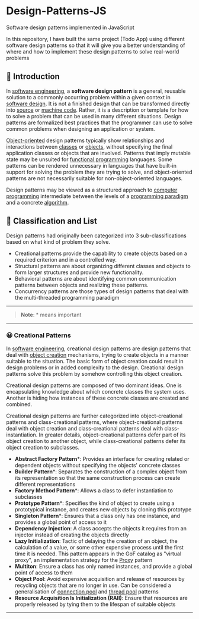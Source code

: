 # Design-Patterns-JS
Software design patterns implemented in JavaScript

In this repository, I have built the same project (Todo App) using different software design patterns so that it will give you a better understanding of where and how to implement these design patterns to solve real-world problems

## 🚀 Introduction
In [software engineering](https://en.wikipedia.org/wiki/Software_engineering), a **software design pattern** is a general, reusable solution to a commonly occurring problem within a given context in [software design](https://en.wikipedia.org/wiki/Software_design). It is not a finished design that can be transformed directly into [source](https://en.wikipedia.org/wiki/Source_code) or [machine code](https://en.wikipedia.org/wiki/Machine_code). Rather, it is a description or template for how to solve a problem that can be used in many different situations. Design patterns are formalized best practices that the programmer can use to solve common problems when designing an application or system.

[Object-oriented](https://en.wikipedia.org/wiki/Object-oriented_programming) design patterns typically show relationships and interactions between [classes](https://en.wikipedia.org/wiki/Class_(computer_programming)) or [objects](https://en.wikipedia.org/wiki/Object_(computer_science)), without specifying the final application classes or objects that are involved. Patterns that imply mutable state may be unsuited for [functional programming](https://en.wikipedia.org/wiki/Functional_programming) languages. Some patterns can be rendered unnecessary in languages that have built-in support for solving the problem they are trying to solve, and object-oriented patterns are not necessarily suitable for non-object-oriented languages.

Design patterns may be viewed as a structured approach to [computer programming](https://en.wikipedia.org/wiki/Computer_programming) intermediate between the levels of a [programming paradigm](https://en.wikipedia.org/wiki/Programming_paradigm) and a concrete [algorithm](https://en.wikipedia.org/wiki/Algorithm).

## 📙 Classification and List
Design patterns had originally been categorized into 3 sub-classifications based on what kind of problem they solve. 
- Creational patterns provide the capability to create objects based on a required criterion and in a controlled way. 
- Structural patterns are about organizing different classes and objects to form larger structures and provide new functionality. 
- Behavioral patterns are about identifying common communication patterns between objects and realizing these patterns.
- Concurrency patterns are those types of design patterns that deal with the multi-threaded programming paradigm

---

> **Note**: * means important

---

### 😀 Creational Patterns
In [software engineering](https://en.wikipedia.org/wiki/Software_engineering), creational design patterns are design patterns that deal with [object creation](https://en.wikipedia.org/wiki/Object_lifetime) mechanisms, trying to create objects in a manner suitable to the situation. The basic form of object creation could result in design problems or in added complexity to the design. Creational design patterns solve this problem by somehow controlling this object creation.

Creational design patterns are composed of two dominant ideas. One is encapsulating knowledge about which concrete classes the system uses. Another is hiding how instances of these concrete classes are created and combined.

Creational design patterns are further categorized into object-creational patterns and class-creational patterns, where object-creational patterns deal with object creation and class-creational patterns deal with class-instantiation. In greater details, object-creational patterns defer part of its object creation to another object, while class-creational patterns defer its object creation to subclasses.

- **Abstract Factory Pattern***: Provides an interface for creating related or dependent objects without specifying the objects' concrete classes
- **Builder Pattern***: Separates the construction of a complex object from its representation so that the same construction process can create different representations
- **Factory Method Pattern***: Allows a class to defer instantiation to subclasses
- **Prototype Pattern***: Specifies the kind of object to create using a prototypical instance, and creates new objects by cloning this prototype
- **Singleton Pattern***: Ensures that a class only has one instance, and provides a global point of access to it
- **Dependency Injection**: A class accepts the objects it requires from an injector instead of creating the objects directly
- **Lazy Initialization**: Tactic of delaying the creation of an object, the calculation of a value, or some other expensive process until the first time it is needed. This pattern appears in the GoF catalog as "virtual proxy", an implementation strategy for the [Proxy](https://en.wikipedia.org/wiki/Proxy_pattern) pattern
- **Multiton**: Ensure a class has only named instances, and provide a global point of access to them
- **Object Pool**: Avoid expensive acquisition and release of resources by recycling objects that are no longer in use. Can be considered a generalisation of [connection pool](https://en.wikipedia.org/wiki/Connection_pool) and [thread pool](https://en.wikipedia.org/wiki/Thread_pool) patterns
- **Resource Acquisition Is Initialization (RAII)**: Ensure that resources are properly released by tying them to the lifespan of suitable objects

---